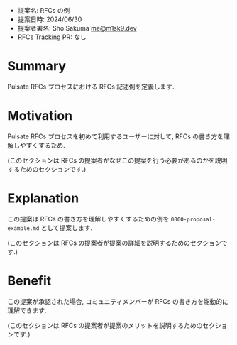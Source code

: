 - 提案名: RFCs の例
- 提案日時: 2024/06/30
- 提案者署名: Sho Sakuma <me@m1sk9.dev>
- RFCs Tracking PR: なし

# Summary

Pulsate RFCs プロセスにおける RFCs 記述例を定義します.

# Motivation

Pulsate RFCs プロセスを初めて利用するユーザーに対して, RFCs の書き方を理解しやすくするため.

(このセクションは RFCs の提案者がなぜこの提案を行う必要があるのかを説明するためのセクションです.)

# Explanation

この提案は RFCs の書き方を理解しやすくするための例を `0000-proposal-example.md` として提案します.

(このセクションは RFCs の提案者が提案の詳細を説明するためのセクションです.)

# Benefit

この提案が承認された場合, コミュニティメンバーが RFCs の書き方を能動的に理解できます.

(このセクションは RFCs の提案者が提案のメリットを説明するためのセクションです.)
